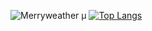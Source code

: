 ![Merryweather μ](https://github-readme-stats.vercel.app/api?username=MerryweatherLost&show_icons=true&theme=dracula)
[![Top Langs](https://github-readme-stats.vercel.app/api/top-langs/?username=MerryweatherLost&layout=compact)](https://github.com/anuraghazra/github-readme-stats)
